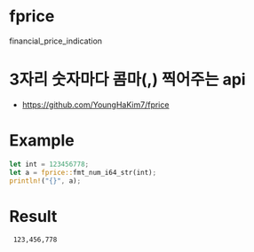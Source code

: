 # fprice
financial_price_indication


# 3자리 숫자마다 콤마(,) 찍어주는 api

- https://github.com/YoungHaKim7/fprice

# Example
```rs
let int = 123456778;
let a = fprice::fmt_num_i64_str(int);
println!("{}", a);
```

# Result
```bash
 123,456,778
```
